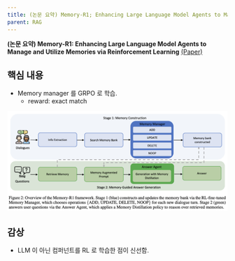 ```yaml
---
title: (논문 요약) Memory-R1; Enhancing Large Language Model Agents to Manage and Utilize Memories via Reinforcement Learning
parent: RAG
---
```


**(논문 요약) Memory-R1: Enhancing Large Language Model Agents to Manage and Utilize Memories via Reinforcement Learning** [(Paper)](https://arxiv.org/pdf/2508.19828)

## 핵심 내용
- Memory manager 를 GRPO 로 학습.
    - reward: exact match

<img src="/data/papers/memoryr1/concept.png" width="800" />

## 감상
- LLM 이 아닌 컴퍼넌트를 RL 로 학습한 점이 신선함.